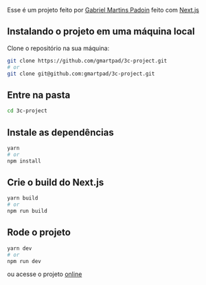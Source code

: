 Esse é um projeto feito por [Gabriel Martins Padoin](https://github.com/gmartpad) feito com [Next.js](https://nextjs.org/)

## Instalando o projeto em uma máquina local

Clone o repositório na sua máquina:

```bash
git clone https://github.com/gmartpad/3c-project.git
# or
git clone git@github.com:gmartpad/3c-project.git
```

## Entre na pasta

```bash
cd 3c-project
```

## Instale as dependências

```bash
yarn
# or
npm install
```

## Crie o build do Next.js

```bash
yarn build
# or
npm run build
```

## Rode o projeto

```bash
yarn dev
# or
npm run dev
```

ou acesse o projeto [online](https://3c-project.vercel.app/)
